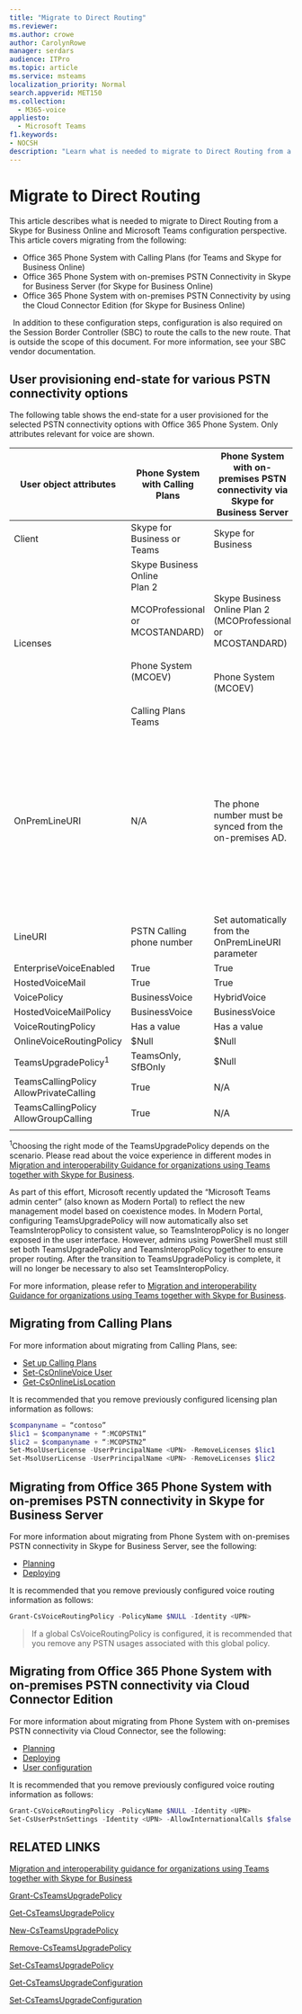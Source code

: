 ```yaml
---
title: "Migrate to Direct Routing"
ms.reviewer: 
ms.author: crowe
author: CarolynRowe
manager: serdars
audience: ITPro
ms.topic: article
ms.service: msteams
localization_priority: Normal
search.appverid: MET150
ms.collection: 
  - M365-voice
appliesto: 
  - Microsoft Teams
f1.keywords:
- NOCSH
description: "Learn what is needed to migrate to Direct Routing from a Skype for Business Online and Teams configuration perspective."
---
```


# Migrate to Direct Routing

This article describes what is needed to migrate to Direct Routing from a Skype for Business Online and Microsoft Teams configuration perspective. This article covers migrating from the following: 
 
- Office 365 Phone System with Calling Plans (for Teams and Skype for Business Online) 
- Office 365 Phone System with on-premises PSTN Connectivity in Skype for Business Server (for Skype for Business Online)  
- Office 365 Phone System with on-premises PSTN Connectivity by using the Cloud Connector Edition (for Skype for Business Online)

  
In addition to these configuration steps, configuration is also required on the Session Border Controller (SBC) to route the calls to the new route. That is outside the scope of this document. For more information, see your SBC vendor documentation.  

## User provisioning end-state for various PSTN connectivity options 

The following table shows the end-state for a user provisioned for the selected PSTN connectivity options with Office 365 Phone System. Only attributes relevant for voice are shown.

|User object attributes |Phone System with Calling Plans|Phone System with on-premises PSTN connectivity via Skype for Business Server|Phone System with on-premises PSTN connectivity via Cloud Connector|Phone System with on-premises PSTN connectivity via Direct Routing|
|---|---|---|---|---|
|Client|Skype for Business or Teams |Skype for Business |Skype for Business |Teams|
|Licenses|Skype Business Online</br>Plan 2</br></br>MCOProfessional or MCOSTANDARD)</br></br></br>Phone System (MCOEV)</br></br></br>Calling Plans</br>Teams|Skype Business Online Plan 2 (MCOProfessional or MCOSTANDARD)</br></br></br>Phone System (MCOEV)|Skype Business Online Plan 2 (MCOProfessional or MCOSTANDARD)</br></br></br>Phone System (MCOEV)|Skype Business Online Plan 2 (MCOProfessional or MCOSTANDARD</br></br></br>Phone System (MCOEV)</br></br>Teams|
OnPremLineURI |N/A|The phone number  must be synced from the on-premises AD. |The phone number can be managed either in on-premises Active Directory or in Azure Active Directory.|The phone number can be managed either in on-premises Active Directory or in Azure Active Directory. However, if the organization has on-premises Skype for Business, the number must be synced from the on-premises Active Directory.|
|LineURI|PSTN Calling phone number|Set automatically from the OnPremLineURI parameter|Set automatically from the OnPremLineURI parameter|Set automatically from the OnPremLineURI parameter|
|EnterpriseVoiceEnabled|True|True|True|True|
|HostedVoiceMail |True|True|True|True|
|VoicePolicy|BusinessVoice|HybridVoice|HybridVoice|HybridVoice|
|HostedVoiceMailPolicy |BusinessVoice|BusinessVoice|BusinessVoice|BusinessVoice|
|VoiceRoutingPolicy|Has a value|Has a value|Has a value|N/A|
|OnlineVoiceRoutingPolicy|$Null|$Null|$Null|Has a value|
|TeamsUpgradePolicy<sup>1</sup>|TeamsOnly, SfBOnly|$Null|$Null|TeamsOnly|
|TeamsCallingPolicy</br>AllowPrivateCalling|True|N/A|N/A|True|
|TeamsCallingPolicy</br>AllowGroupCalling|True|N/A|N/A|True|
||||||

<sup>1</sup>Choosing the right mode of the TeamsUpgradePolicy depends on the scenario. Please read about the voice experience in different modes in [Migration and interoperability Guidance for organizations using Teams together with Skype for Business](migration-interop-guidance-for-teams-with-skype.md).

As part of this effort, Microsoft recently updated the “Microsoft Teams admin center” (also known as Modern Portal) to reflect the new management model based on coexistence modes. In Modern Portal, configuring TeamsUpgradePolicy will now automatically also set TeamsInteropPolicy to consistent value, so TeamsInteropPolicy is no longer exposed in the user interface. However, admins using PowerShell must still set both TeamsUpgradePolicy and TeamsInteropPolicy together to ensure proper routing. After the transition to TeamsUpgradePolicy is complete, it will no longer be necessary to also set TeamsInteropPolicy.

For more information, please refer to [Migration and interoperability Guidance for organizations using Teams together with Skype for Business](migration-interop-guidance-for-teams-with-skype.md).

## Migrating from Calling Plans

For more information about migrating from Calling Plans, see:

- [Set up Calling Plans](https://docs.microsoft.com/skypeforbusiness/what-are-calling-plans-in-office-365/set-up-calling-plans)
- [Set-CsOnlineVoice User](https://docs.microsoft.com/powershell/module/skype/Set-CsOnlineVoiceUser?view=skype-ps)
- [Get-CsOnlineLisLocation](https://docs.microsoft.com/powershell/module/skype/get-csonlinelislocation?view=skype-ps)  
 
 
It is recommended that you remove previously configured licensing plan information as follows:
 
```powershell
$companyname = “contoso” 
$lic1 = $companyname + “:MCOPSTN1” 
$lic2 = $companyname + “:MCOPSTN2” 
Set-MsolUserLicense -UserPrincipalName <UPN> -RemoveLicenses $lic1 
Set-MsolUserLicense -UserPrincipalName <UPN> -RemoveLicenses $lic2 
```
## Migrating from Office 365 Phone System with on-premises PSTN connectivity in Skype for Business Server

For more information about migrating from Phone System with on-premises PSTN connectivity in Skype for Business Server, see the following:

- [Planning](https://docs.microsoft.com/skypeforbusiness/skype-for-business-hybrid-solutions/plan-your-phone-system-cloud-pbx-solution/plan-phone-system-with-on-premises-pstn-connectivity)
- [Deploying](https://docs.microsoft.com/skypeforbusiness/skype-for-business-hybrid-solutions/plan-your-phone-system-cloud-pbx-solution/enable-users-for-phone-system) 

It is recommended that you remove previously configured voice routing information as follows:

```PowerShell
Grant-CsVoiceRoutingPolicy -PolicyName $NULL -Identity <UPN> 
```
> If a global CsVoiceRoutingPolicy is configured, it is recommended that you remove any PSTN usages associated with this global policy. 

## Migrating from Office 365 Phone System with on-premises PSTN connectivity via Cloud Connector Edition 

For more information about migrating from Phone System with on-premises PSTN connectivity via Cloud Connector, see the following:

- [Planning](https://docs.microsoft.com/skypeforbusiness/skype-for-business-hybrid-solutions/plan-your-phone-system-cloud-pbx-solution/plan-skype-for-business-cloud-connector-edition)  
- [Deploying](https://docs.microsoft.com/skypeforbusiness/skype-for-business-hybrid-solutions/plan-your-phone-system-cloud-pbx-solution/enable-users-for-phone-system)
- [User configuration](https://docs.microsoft.com/powershell/module/skype/set-csuserpstnsettings?view=skype-ps) 

It is recommended that you remove previously configured voice routing information as follows:
 
```PowerShell
Grant-CsVoiceRoutingPolicy -PolicyName $NULL -Identity <UPN> 
Set-CsUserPstnSettings -Identity <UPN> -AllowInternationalCalls $false -HybridPSTNSite $null 
```


## RELATED LINKS

[Migration and interoperability guidance for organizations using Teams together with Skype for Business](migration-interop-guidance-for-teams-with-skype.md)

[Grant-CsTeamsUpgradePolicy](https://docs.microsoft.com/powershell/module/skype/grant-csteamsupgradepolicy)

[Get-CsTeamsUpgradePolicy](https://docs.microsoft.com/powershell/module/skype/Get-CsTeamsUpgradePolicy)

[New-CsTeamsUpgradePolicy](https://docs.microsoft.com/powershell/module/skype/New-CsTeamsUpgradePolicy)

[Remove-CsTeamsUpgradePolicy](https://docs.microsoft.com/powershell/module/skype/Remove-CsTeamsUpgradePolicy)

[Set-CsTeamsUpgradePolicy](https://docs.microsoft.com/powershell/module/skype/Set-CsTeamsUpgradePolicy)

[Get-CsTeamsUpgradeConfiguration](https://docs.microsoft.com/powershell/module/skype/Get-CsTeamsUpgradeConfiguration)

[Set-CsTeamsUpgradeConfiguration](https://docs.microsoft.com/powershell/module/skype/Set-CsTeamsUpgradeConfiguration)

